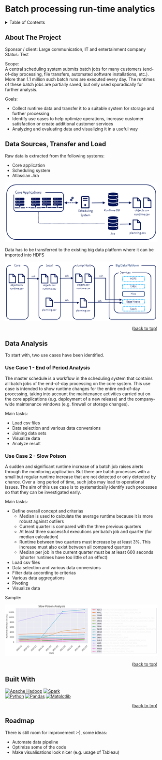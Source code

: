 # Batch processing run-time analytics

<a name="readme-top"></a>

<!-- PROJECT SHIELDS -->
<!--
*** I'm using markdown "reference style" links for readability.
*** Reference links are enclosed in brackets [ ] instead of parentheses ( ).
*** See the bottom of this document for the declaration of the reference variables
*** for contributors-url, forks-url, etc. This is an optional, concise syntax you may use.
*** https://www.markdownguide.org/basic-syntax/#reference-style-links
-->


<!-- TABLE OF CONTENTS -->
<details>
  <summary>Table of Contents</summary>
  <ol>    
    <li><a href="#about-the-project">About the Project</a></li>
    <li><a href="#data-sources-transfer">Data Sources, Transfer and Load</a></li>
    <li><a href="#data-analysis">Data Analysis</a></li>
    <li><a href="#built-with">Built With</a></li>
    <li><a href="#roadmap">Roadmap</a></li>
  </ol>
</details>


<!-- ABOUT THE PROJECT -->
## About The Project

Sponsor / client: Large communication, IT and entertainment company\
Status: Test

Scope:\
A central scheduling system submits batch jobs for many customers (end-of-day processing, file transfers, automated software installations, etc.). More than 1.1 million such batch runs are executed every day. The runtimes of these batch jobs are partially saved, but only used sporadically for further analysis. 

Goals:
- Collect runtime data and transfer it to a suitable system for storage and further processing
- Identify use cases to help optimize operations, increase customer satisfaction or create additional customer services
- Analyzing and evaluating data and visualizing it in a useful way


## Data Sources, Transfer and Load
Raw data is extracted from the following systems:
- Core application
- Scheduling system
- Atlassian Jira

<img src="https://github.com/0LIFR1/big-data-run-time-analytics/blob/main/data_sources.png">

Data has to be transferred to the existing big data platform where it can be imported into HDFS

<img src="https://github.com/0LIFR1/big-data-run-time-analytics/blob/main/data_transfer.png">

<p align="right">(<a href="#readme-top">back to top</a>)</p>

## Data Analysis
To start with, two use cases have been identified.

### Use Case 1 - End of Period Analysis
The master schedule is a workflow in the scheduling system that contains all batch jobs of the end-of-day processing on the core system. This use case is intended to show runtime changes for the entire end-of-day processing, taking into account the maintenance activities carried out on the core applications (e.g. deployment of a new release) and the company-wide maintenance windows (e.g. firewall or storage changes).

Main tasks:
- Load csv files
- Data selection and various data conversions
- Joining data sets
- Visualize data
- Analyze result

### Use Case 2 - Slow Poison
A sudden and significant runtime increase of a batch job raises alerts through the monitoring application. But there are batch processes with a small but regular runtime increase that are not detected or only detected by chance. Over a long period of time, such jobs may lead to operational issues. The aim of this use case is to systematically identify such processes so that they can be investigated early.

Main tasks:
- Define overall concept and criterias
  - Median is used to calculate the average runtime because it is more robust against outliers
  - Current quarter is compared with the three previous quarters
  - At least three successful executions per batch job and quarter (for median calculation)
  - Runtime between two quarters must increase by at least 3%. This increase must also exist between all compared quarters
  - Median per job in the current quarter must be at least 600 seconds (shorter runtimes have too little of an effect)
- Load csv files
- Data selection and various data conversions
- Filter data according to criterias
- Various data aggregations
- Pivoting
- Visualize data

Sample:

<img src="https://github.com/0LIFR1/big-data-run-time-analytics/blob/main/slow_poison_anon.png">

<p align="right">(<a href="#readme-top">back to top</a>)</p>

## Built With

[![Apache Hadoop][apache-hadoop-shield]][apache-hadoop-url] [![Spark][spark-shield]][spark-url]\
[![Python][python-shield]][python-url] [![Pandas][pandas-shield]][pandas-url] [![Matplotlib][matplotlib-shield]][matplotlib-url]

<!-- Logo examples
<div>
	<code><img height="50" src="https://user-images.githubusercontent.com/25181517/183914128-3fc88b4a-4ac1-40e6-9443-9a30182379b7.png" alt="Jupyter Notebook" title="Jupyter Notebook" /></code>
	<code><img height="50" src="https://user-images.githubusercontent.com/25181517/183423507-c056a6f9-1ba8-4312-a350-19bcbc5a8697.png" alt="Python" title="Python" /></code>
</div>
-->

<p align="right">(<a href="#readme-top">back to top</a>)</p>

## Roadmap
There is still room for improvement :-), some ideas:
- Automate data pipeline
- Optimize some of the code
- Make visualisations look nicer (e.g. usage of Tableau)

<!-- MARKDOWN LINKS & IMAGES -->
<!-- https://www.markdownguide.org/basic-syntax/#reference-style-links -->
[contributors-shield]: https://img.shields.io/github/contributors/github_username/repo_name.svg?style=for-the-badge
[contributors-url]: https://github.com/github_username/repo_name/graphs/contributors
[forks-shield]: https://img.shields.io/github/forks/github_username/repo_name.svg?style=for-the-badge
[forks-url]: https://github.com/github_username/repo_name/network/members
[stars-shield]: https://img.shields.io/github/stars/github_username/repo_name.svg?style=for-the-badge
[stars-url]: https://github.com/github_username/repo_name/stargazers
[issues-shield]: https://img.shields.io/github/issues/github_username/repo_name.svg?style=for-the-badge
[issues-url]: https://github.com/github_username/repo_name/issues
[license-shield]: https://img.shields.io/github/license/github_username/repo_name.svg?style=for-the-badge
[license-url]: https://github.com/github_username/repo_name/blob/master/LICENSE.txt
[linkedin-shield]: https://img.shields.io/badge/-LinkedIn-black.svg?style=for-the-badge&logo=linkedin&colorB=555
[linkedin-url]: https://linkedin.com/in/linkedin_username
[product-screenshot]: images/screenshot.png
[linux-shield]: https://img.shields.io/badge/Linux-FCC624?style=for-the-badge&logo=linux&logoColor=black
[linux-url]: https://www.linux.org/
[rstudio-shield]: https://img.shields.io/badge/R-276DC3?style=for-the-badge&logo=r&logoColor=white
[rstudio-url]: https://posit.co/
[jupyter-shield]: https://img.shields.io/badge/Jupyter-F37626.svg?&style=for-the-badge&logo=Jupyter&logoColor=white
[jupyter-url]: https://jupyter.org/
[python-shield]: https://img.shields.io/badge/Python-FFD43B?style=for-the-badge&logo=python&logoColor=blue
[python-url]: https://www.python.org/
[scikit-learn-shield]: https://img.shields.io/badge/scikit_learn-F7931E?style=for-the-badge&logo=scikit-learn&logoColor=white
[scikit-learn-url]: https://scikit-learn.org/stable/
[apache-hadoop-shield]: https://img.shields.io/badge/Apache%20Hadoop-6CF?logo=apachehadoop&logoColor=fff&style=for-the-badge
[apache-hadoop-url]: https://hadoop.apache.org/
[spark-shield]: https://img.shields.io/badge/Apache_Spark-FFFFFF?style=for-the-badge&logo=apachespark&logoColor=#E35A16
[spark-url]: https://spark.apache.org/
[cassandra-shield]: https://img.shields.io/badge/Cassandra-1287B1?style=for-the-badge&logo=apache%20cassandra&logoColor=white
[cassandra-url]: https://cassandra.apache.org/_/index.html
[pandas-shield]: https://img.shields.io/badge/Pandas-2C2D72?style=for-the-badge&logo=pandas&logoColor=white
[pandas-url]: https://pandas.pydata.org/docs/index.html
[numpy-shield]: https://img.shields.io/badge/Numpy-777BB4?style=for-the-badge&logo=numpy&logoColor=white
[numpy-url]: https://numpy.org/
[matplotlib-shield]: https://img.shields.io/badge/Matplotlib-%23ffffff.svg?style=for-the-badge&logo=Matplotlib&logoColor=black
[matplotlib-url]: https://matplotlib.org/
